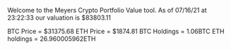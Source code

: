 Welcome to the Meyers Crypto Portfolio Value tool. 
As of 07/16/21 at 23:22:33 our valuation is $83803.11 

BTC Price = $31375.68
 ETH Price = $1874.81
BTC Holdings = 1.06BTC
 ETH holdings = 26.960005962ETH 
